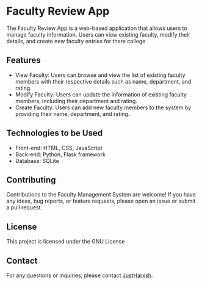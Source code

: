 # Faculty Review App

The Faculty Review App is a web-based application that allows users to manage faculty information. Users can view existing faculty, modify their details, and create new faculty entries for there college

## Features

- View Faculty: Users can browse and view the list of existing faculty members with their respective details such as name, department, and rating.
- Modify Faculty: Users can update the information of existing faculty members, including their department and rating.
- Create Faculty: Users can add new faculty members to the system by providing their name, department, and rating.

## Technologies to be Used

- Front-end: HTML, CSS, JavaScript
- Back-end: Python, Flask framework
- Database: SQLite

## Contributing

Contributions to the Faculty Management System are welcome! If you have any ideas, bug reports, or feature requests, please open an issue or submit a pull request.

## License

This project is licensed under the GNU License

## Contact

For any questions or inquiries, please contact [JustHarxsh](mailto:harshvermasj123@gmail.com).
